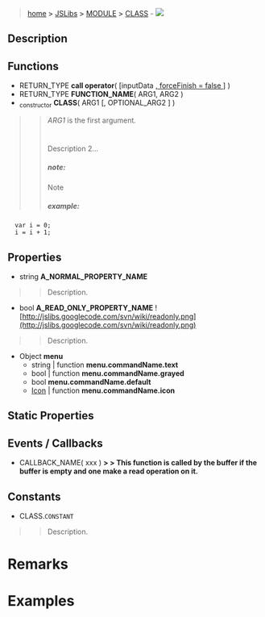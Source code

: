 > [home](http://code.google.com/p/jslibs/) **>** [JSLibs](JSLibs.md) **>** [MODULE](MODULE.md) **>** [CLASS](CLASS.md) - [![](http://jslibs.googlecode.com/svn/wiki/source.png)](http://jslibs.googlecode.com/svn/trunk/MODULE/CLASS.cpp)

## Description ##

## Functions ##
  * RETURN\_TYPE **call operator**( [inputData [, forceFinish = false ](.md) ] )
  * RETURN\_TYPE **FUNCTION\_NAME**( ARG1, ARG2 )
  * <sub>constructor</sub> **CLASS**( ARG1 [, OPTIONAL\_ARG2 ] )
> > _ARG1_ is the first argument.
> > #  #
> > Description 2...
> > ##### note: #####
> > Note
> > ##### example: #####
```
  var i = 0;
  i = i + 1;
```



## Properties ##

  * string **A\_NORMAL\_PROPERTY\_NAME**
> > Description.

  * bool **A\_READ\_ONLY\_PROPERTY\_NAME** ![http://jslibs.googlecode.com/svn/wiki/readonly.png](http://jslibs.googlecode.com/svn/wiki/readonly.png)
> > Description.

  * Object **menu**
    * string | function **menu.commandName.text**
    * bool | function **menu.commandName.grayed**
    * bool **menu.commandName.default**
    * [Icon](Icon.md) | function **menu.commandName.icon**

## Static Properties ##

## Events / Callbacks ##
  * CALLBACK\_NAME( xxx ) **> > This function is called by the buffer if the buffer is empty and one make a read operation on it.**

## Constants ##
  * CLASS.`CONSTANT`
> > Description.

# Remarks #

# Examples #
